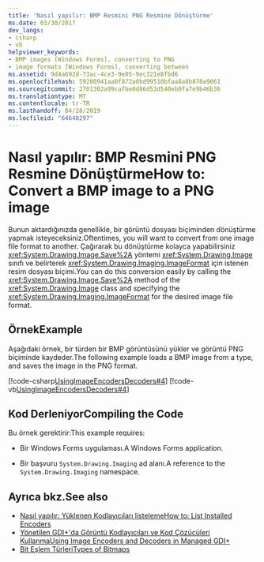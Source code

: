 ```yaml
---
title: 'Nasıl yapılır: BMP Resmini PNG Resmine Dönüştürme'
ms.date: 03/30/2017
dev_langs:
- csharp
- vb
helpviewer_keywords:
- BMP images [Windows Forms], converting to PNG
- image formats [Windows Forms], converting between
ms.assetid: 9d4a692d-73ac-4ce3-9e05-9ec321e8fbd6
ms.openlocfilehash: 59200941aa0f872a0bd99510bfaa8a8b878a9061
ms.sourcegitcommit: 2701302a99cafbe0d86d53d540eb0fa7e9b46b36
ms.translationtype: MT
ms.contentlocale: tr-TR
ms.lasthandoff: 04/28/2019
ms.locfileid: "64648297"
---
```

# <a name="how-to-convert-a-bmp-image-to-a-png-image"></a><span data-ttu-id="14a06-102">Nasıl yapılır: BMP Resmini PNG Resmine Dönüştürme</span><span class="sxs-lookup"><span data-stu-id="14a06-102">How to: Convert a BMP image to a PNG image</span></span>
<span data-ttu-id="14a06-103">Bunun aktardığınızda genellikle, bir görüntü dosyası biçiminden dönüştürme yapmak isteyeceksiniz.</span><span class="sxs-lookup"><span data-stu-id="14a06-103">Oftentimes, you will want to convert from one image file format to another.</span></span> <span data-ttu-id="14a06-104">Çağırarak bu dönüştürme kolayca yapabilirsiniz <xref:System.Drawing.Image.Save%2A> yöntemi <xref:System.Drawing.Image> sınıfı ve belirterek <xref:System.Drawing.Imaging.ImageFormat> için istenen resim dosyası biçimi.</span><span class="sxs-lookup"><span data-stu-id="14a06-104">You can do this conversion easily by calling the <xref:System.Drawing.Image.Save%2A> method of the <xref:System.Drawing.Image> class and specifying the <xref:System.Drawing.Imaging.ImageFormat> for the desired image file format.</span></span>  
  
## <a name="example"></a><span data-ttu-id="14a06-105">Örnek</span><span class="sxs-lookup"><span data-stu-id="14a06-105">Example</span></span>  
 <span data-ttu-id="14a06-106">Aşağıdaki örnek, bir türden bir BMP görüntüsünü yükler ve görüntü PNG biçiminde kaydeder.</span><span class="sxs-lookup"><span data-stu-id="14a06-106">The following example loads a BMP image from a type, and saves the image in the PNG format.</span></span>  
  
 [!code-csharp[UsingImageEncodersDecoders#4](~/samples/snippets/csharp/VS_Snippets_Winforms/UsingImageEncodersDecoders/CS/Form1.cs#4)]
 [!code-vb[UsingImageEncodersDecoders#4](~/samples/snippets/visualbasic/VS_Snippets_Winforms/UsingImageEncodersDecoders/VB/Form1.vb#4)]  
  
## <a name="compiling-the-code"></a><span data-ttu-id="14a06-107">Kod Derleniyor</span><span class="sxs-lookup"><span data-stu-id="14a06-107">Compiling the Code</span></span>  
 <span data-ttu-id="14a06-108">Bu örnek gerektirir:</span><span class="sxs-lookup"><span data-stu-id="14a06-108">This example requires:</span></span>  
  
- <span data-ttu-id="14a06-109">Bir Windows Forms uygulaması.</span><span class="sxs-lookup"><span data-stu-id="14a06-109">A Windows Forms application.</span></span>  
  
- <span data-ttu-id="14a06-110">Bir başvuru `System.Drawing.Imaging` ad alanı.</span><span class="sxs-lookup"><span data-stu-id="14a06-110">A reference to the `System.Drawing.Imaging` namespace.</span></span>  
  
## <a name="see-also"></a><span data-ttu-id="14a06-111">Ayrıca bkz.</span><span class="sxs-lookup"><span data-stu-id="14a06-111">See also</span></span>

- [<span data-ttu-id="14a06-112">Nasıl yapılır: Yüklenen Kodlayıcıları listeleme</span><span class="sxs-lookup"><span data-stu-id="14a06-112">How to: List Installed Encoders</span></span>](how-to-list-installed-encoders.md)
- [<span data-ttu-id="14a06-113">Yönetilen GDI+'da Görüntü Kodlayıcıları ve Kod Çözücüleri Kullanma</span><span class="sxs-lookup"><span data-stu-id="14a06-113">Using Image Encoders and Decoders in Managed GDI+</span></span>](using-image-encoders-and-decoders-in-managed-gdi.md)
- [<span data-ttu-id="14a06-114">Bit Eşlem Türleri</span><span class="sxs-lookup"><span data-stu-id="14a06-114">Types of Bitmaps</span></span>](types-of-bitmaps.md)
